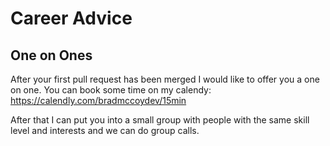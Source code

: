 # Career Advice

## One on Ones
After your first pull request has been merged I would like to offer you a one on one.  You can book some time on my calendy: https://calendly.com/bradmccoydev/15min

After that I can put you into a small group with people with the same skill level and interests and we can do group calls. 